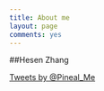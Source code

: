 ```yaml
---
title: About me
layout: page
comments: yes
---
```

  
##Hesen Zhang    

<a class="twitter-timeline" href="https://twitter.com/Pineal_Me" data-widget-id="484795103001587712">Tweets by @Pineal_Me</a>
<script>!function(d,s,id){var js,fjs=d.getElementsByTagName(s)[0],p=/^http:/.test(d.location)?'http':'https';if(!d.getElementById(id)){js=d.createElement(s);js.id=id;js.src=p+"://platform.twitter.com/widgets.js";fjs.parentNode.insertBefore(js,fjs);}}(document,"script","twitter-wjs");</script>


